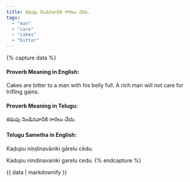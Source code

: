 ```yaml
---
title: కడుపు నిండినవానికి గారెలు చేదు.
tags:
  - "man"
  - "care"
  - "cakes"
  - "bitter"
---
```


{% capture data %}
#### Proverb Meaning in English:
Cakes are bitter to a man with his belly full.
A rich man will not care for trifling gains.

#### Proverb Meaning in Telugu:
కడుపు నిండినవానికి గారెలు చేదు.

#### Telugu Sametha in English:
Kaḍupu niṇḍinavāniki gārelu cēdu.

Kadupu nindinavaniki garelu cedu.
{% endcapture %}

{{ data | markdownify }}

